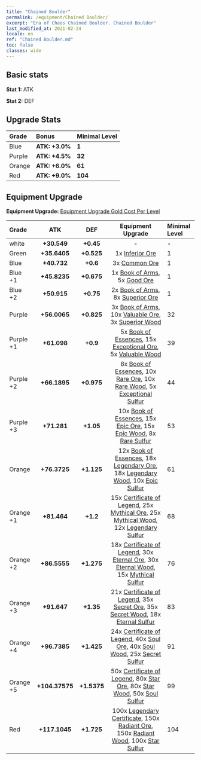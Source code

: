 ```yaml
---
title: "Chained Boulder"
permalink: /equipment/Chained Boulder/
excerpt: "Era of Chaos Chained Boulder. Chained Boulder"
last_modified_at: 2021-02-24
locale: en
ref: "Chained Boulder.md"
toc: false
classes: wide
---
```


## Basic stats
 **Stat 1:** ATK

 **Stat 2:** DEF

## Upgrade Stats

  |     Grade    |   Bonus | Minimal Level | 
  |:-------------|:--------|:--------------| 
  | Blue | **ATK: +3.0%** | **1** | 
  | Purple | **ATK: +4.5%** | **32** | 
  | Orange | **ATK: +6.0%** | **61** | 
  | Red | **ATK: +9.0%** | **104** | 


## Equipment Upgrade
 **Equipment Upgrade:** [Equipment Upgrade Gold Cost Per Level](/equipment/EquipmentUpgradeCostPerLevel/) 

  |          Grade      | ATK | DEF | Equipment Upgrade | Minimal Level |
  |:--------------------|:---------:|:---------:|:----------------:|:--------------|
  | white | **+30.549** | **+0.45** | - | - |
  | Green | **+35.6405** | **+0.525** | 1x [Inferior Ore](/Items/mat_103/) | 1 |
  | Blue | **+40.732** | **+0.6** | 3x [Common Ore](/Items/mat_39/) | 1 |
  | Blue +1 | **+45.8235** | **+0.675** | 1x [Book of Arms](/Items/mat_32/), 5x [Good Ore](/Items/mat_78/) | 1 |
  | Blue +2 | **+50.915** | **+0.75** | 2x [Book of Arms](/Items/mat_71/), 8x [Superior Ore](/Items/mat_13/) | 1 |
  | Purple | **+56.0065** | **+0.825** | 3x [Book of Arms](/Items/mat_6/), 10x [Valuable Ore](/Items/mat_55/), 3x [Superior Wood](/Items/mat_28/) | 32 |
  | Purple +1 | **+61.098** | **+0.9** | 5x [Book of Essences](/Items/mat_44/), 15x [Exceptional Ore](/Items/mat_67/), 5x [Valuable Wood](/Items/mat_43/) | 39 |
  | Purple +2 | **+66.1895** | **+0.975** | 8x [Book of Essences](/Items/mat_84/), 10x [Rare Ore](/Items/mat_2/), 10x [Rare Wood](/Items/mat_14/), 5x [Exceptional Sulfur](/Items/mat_1/) | 44 |
  | Purple +3 | **+71.281** | **+1.05** | 10x [Book of Essences](/Items/mat_20/), 15x [Epic Ore](/Items/mat_42/), 15x [Epic Wood](/Items/mat_57/), 8x [Rare Sulfur](/Items/mat_46/) | 53 |
  | Orange | **+76.3725** | **+1.125** | 12x [Book of Essences](/Items/mat_60/), 18x [Legendary Ore](/Items/mat_81/), 18x [Legendary Wood](/Items/mat_93/), 10x [Epic Sulfur](/Items/mat_83/) | 61 |
  | Orange +1 | **+81.464** | **+1.2** | 15x [Certificate of Legend](/Items/mat_96/), 25x [Mythical Ore](/Items/mat_23/), 25x [Mythical Wood](/Items/mat_9/), 12x [Legendary Sulfur](/Items/mat_18/) | 68 |
  | Orange +2 | **+86.5555** | **+1.275** | 18x [Certificate of Legend](/Items/mat_25/), 30x [Eternal Ore](/Items/mat_36/), 30x [Eternal Wood](/Items/mat_75/), 15x [Mythical Sulfur](/Items/mat_35/) | 76 |
  | Orange +3 | **+91.647** | **+1.35** | 21x [Certificate of Legend](/Items/mat_38/), 35x [Secret Ore](/Items/mat_99/), 35x [Secret Wood](/Items/mat_87/), 18x [Eternal Sulfur](/Items/mat_97/) | 83 |
  | Orange +4 | **+96.7385** | **+1.425** | 24x [Certificate of Legend](/Items/mat_100/), 40x [Soul Ore](/Items/mat_8/), 40x [Soul Wood](/Items/mat_49/), 25x [Secret Sulfur](/Items/mat_7/) | 91 |
  | Orange +5 | **+104.37575** | **+1.5375** | 50x [Certificate of Legend](/Items/mat_11/), 80x [Star Ore](/Items/mat_72/), 80x [Star Wood](/Items/mat_63/), 50x [Soul Sulfur](/Items/mat_73/) | 99 |
  | Red | **+117.1045** | **+1.725** | 100x [Legendary Certificate](/Items/mat_76/), 150x [Radiant Ore](/Items/mat_88/), 150x [Radiant Wood](/Items/mat_21/), 100x [Star Sulfur](/Items/mat_101/) | 104 |

